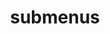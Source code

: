 ---
layout: page
title: submenus
nav: false
nav_order: 10
dropdown: true
children: 
    - title: publications
      permalink: /publications/
    - title: divider
    - title: projects
      permalink: /projects/
---